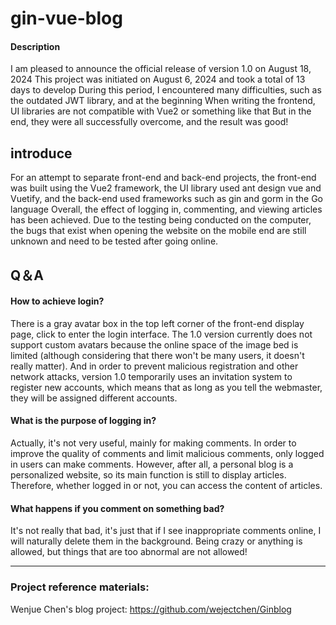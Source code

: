 # gin-vue-blog

#### Description

I am pleased to announce the official release of version 1.0 on August 18, 2024
This project was initiated on August 6, 2024 and took a total of 13 days to develop During this period, I encountered many difficulties, such as the outdated JWT library, and at the beginning When writing the frontend, UI libraries are not compatible with Vue2 or something like that
But in the end, they were all successfully overcome, and the result was good!

## introduce

For an attempt to separate front-end and back-end projects, the front-end was built using the Vue2 framework, the UI library used ant design vue and Vuetify, and the back-end used frameworks such as gin and gorm in the Go language
Overall, the effect of logging in, commenting, and viewing articles has been achieved.
Due to the testing being conducted on the computer, the bugs that exist when opening the website on the mobile end are still unknown and need to be tested after going online.

## Q＆A
#### How to achieve login?
There is a gray avatar box in the top left corner of the front-end display page, click to enter the login interface.
The 1.0 version currently does not support custom avatars because the online space of the image bed is limited (although considering that there won't be many users, it doesn't really matter).
And in order to prevent malicious registration and other network attacks, version 1.0 temporarily uses an invitation system to register new accounts, which means that as long as you tell the webmaster, they will be assigned different accounts.

#### What is the purpose of logging in?
Actually, it's not very useful, mainly for making comments. In order to improve the quality of comments and limit malicious comments, only logged in users can make comments.
However, after all, a personal blog is a personalized website, so its main function is still to display articles. Therefore, whether logged in or not, you can access the content of articles.

#### What happens if you comment on something bad?
It's not really that bad, it's just that if I see inappropriate comments online, I will naturally delete them in the background.
Being crazy or anything is allowed, but things that are too abnormal are not allowed!

------

### Project reference materials:
Wenjue Chen's blog project: https://github.com/wejectchen/Ginblog
